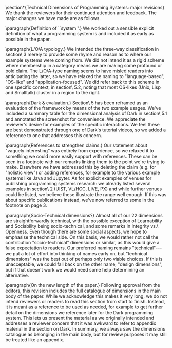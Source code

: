 \section*{Technical Dimensions of Programming Systems: major revisions}
We thank the reviewers for their continued attention and feedback. The major changes we have made are as follows.

\paragraph{Definition of ``system''.} We worked out a sensible explicit definition of what a programming system is and included it as early as possible in the paper.

\paragraph{L/O/A typology.} We intended the three-way classification in section\ 3 merely to provide some rhyme and reason as to where our example systems were coming from. We did not intend it as a rigid scheme where membership in a category means we are making some profound or bold claim. The L/O/A-type naming seems to have misled readers into anticipating the latter, so we have relaxed the naming to "language-based", "OS-like" and "application-focused". We did refer back to this scheme in one specific context, in section\ 5.2, noting that most OS-likes (Unix, Lisp and Smalltalk) cluster in a region to the right.

\paragraph{Dark \& evaluation.} Section\ 5 has been reframed as an evaluation of the framework by means of the two example usages. We've included a summary table for the dimensional analysis of Dark in section\ 5.1 and annotated the screenshot for convenience. We appreciate the reviewer's desire for examples of the specific interactions. We feel these are best demonstrated through one of Dark's tutorial videos, so we added a reference to one that addresses this concern.

\paragraph{References to strengthen claims.} Our statement about "vaguely interesting" was entirely from experience, so we relaxed it to something we could more easily support with references. These can be seen in a footnote with our remarks linking them to the point we're trying to make. Elsewhere we have addressed this by deleting the claim (e.g. for "holistic view") or adding references, for example to the various example systems like Java and Jupyter. As for explicit examples of venues for publishing programming systems research: we already listed several examples in section\ 2 (UIST, VL/HCC, LIVE, PX) and while further venues could be listed, we believe these illustrate the range well enough. If this was about specific publications instead, we've now referred to some in the footnote on page 3.

\paragraph{Socio-Technical dimensions?} Almost all of our 22 dimensions are straightforwardly technical, with the possible exception of Learnability and Sociability being socio-technical, and some remarks in Integrity vs.\ Openness. Even though there are some social aspects, we hope to emphasise the technical side. On this basis, we would rather not call the contribution "socio-technical" dimensions or similar, as this would give a false expectation to readers. Our preferred naming remains "technical"---we put a lot of effort into thinking of names early on, but "technical dimensions" was the best out of perhaps only two viable choices. If this is unacceptable, we could fall back on the other name, "design dimensions", but if that doesn't work we would need some help determining an alternative.

\paragraph{On the new length of the paper.} Following approval from the editors, this revision includes the full catalogue of dimensions in the main body of the paper. While we acknowledge this makes it very long, we do not intend reviewers or readers to read this section from start to finish. Instead, it is meant as a reference to be used as needed, for example to get further detail on the dimensions we reference later for the Dark programming system. This lets us present the material as we originally intended and addresses a reviewer concern that it was awkward to refer to appendix material in the section on Dark. In summary, we always saw the dimensions catalogue as belonging in the main body, but for review purposes it may still be  treated like an appendix.
